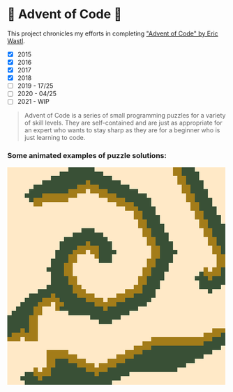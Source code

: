 # :christmas_tree: Advent of Code :christmas_tree:

This project chronicles my efforts in completing ["Advent of Code" by Eric Wastl](http://adventofcode.com/).

- [x] 2015
- [x] 2016
- [x] 2017
- [x] 2018
- [ ] 2019 - 17/25
- [ ] 2020 - 04/25
- [ ] 2021 - WIP

>Advent of Code is a series of small programming puzzles for a variety of skill levels. They are self-contained and are just as appropriate for an expert who wants to stay sharp as they are for a beginner who is just learning to code.

### Some animated examples of puzzle solutions:

![image of 2018 day 18 part 02](2018/day18_part02/out.gif)
